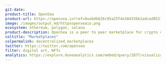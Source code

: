 ```yaml
---
git-date:
product-title: OpenSea
product-url: https://opensea.io?ref=0xebdb626c95a25f4e304336b1adcad0521a1bdca1
image: /images/output_md/httpsopenseaio.png
ecosystem: ethereum, polygon, solana
product-description: OpenSea is a peer to peer marketplace for crypto collectibles. [Interview with OpenSean co-founder Devin Finzer](/opensea).
coltitle: "Marketplaces"
colpermalink: decentralized_marketplaces
twitter: https://twitter.com/opensea
filter: digital art, NFTs
analytics: https://explore.duneanalytics.com/embed/query/2877/visualization/5680?api_key=o9JX1HyitJhoMuvo2qjOE3FzRuUXntIBChxolG6L
---
```

